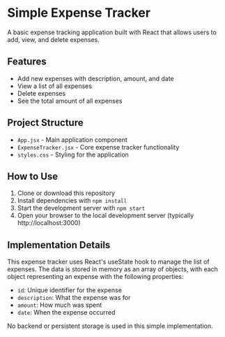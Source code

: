 # Simple Expense Tracker

A basic expense tracking application built with React that allows users to add, view, and delete expenses.

## Features

- Add new expenses with description, amount, and date
- View a list of all expenses
- Delete expenses
- See the total amount of all expenses

## Project Structure

- `App.jsx` - Main application component
- `ExpenseTracker.jsx` - Core expense tracker functionality
- `styles.css` - Styling for the application

## How to Use

1. Clone or download this repository
2. Install dependencies with `npm install`
3. Start the development server with `npm start`
4. Open your browser to the local development server (typically http://localhost:3000)

## Implementation Details

This expense tracker uses React's useState hook to manage the list of expenses. The data is stored in memory as an array of objects, with each object representing an expense with the following properties:

- `id`: Unique identifier for the expense
- `description`: What the expense was for
- `amount`: How much was spent
- `date`: When the expense occurred

No backend or persistent storage is used in this simple implementation.
